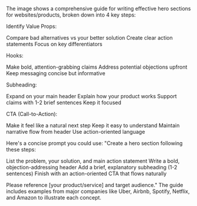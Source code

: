 The image shows a comprehensive guide for writing effective hero sections for websites/products, broken down into 4 key steps:

Identify Value Props:


Compare bad alternatives vs your better solution
Create clear action statements
Focus on key differentiators


Hooks:


Make bold, attention-grabbing claims
Address potential objections upfront
Keep messaging concise but informative


Subheading:


Expand on your main header
Explain how your product works
Support claims with 1-2 brief sentences
Keep it focused


CTA (Call-to-Action):


Make it feel like a natural next step
Keep it easy to understand
Maintain narrative flow from header
Use action-oriented language

Here's a concise prompt you could use:
"Create a hero section following these steps:

List the problem, your solution, and main action statement
Write a bold, objection-addressing header
Add a brief, explanatory subheading (1-2 sentences)
Finish with an action-oriented CTA that flows naturally

Please reference [your product/service] and target audience."
The guide includes examples from major companies like Uber, Airbnb, Spotify, Netflix, and Amazon to illustrate each concept.